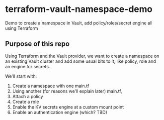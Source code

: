 # terraform-vault-namespace-demo
Demo to create a namespace in Vault, add policy/roles/secret engine all using Terraform

## Purpose of this repo

Using Terraform and the Vault provider, we want to create a namespace on an existing Vault cluster and add some usual bits to it, like policy, role and an engine for secrets. 

We'll start with: 

1. Create a namespace with one main.tf
1. Using another (for reasons we'll explain later) main.tf, 
1. Attach a policy
1. Create a role
1. Enable the KV secrets engine at a custom mount point
1. Enable an authentication engine (which? TBD)


